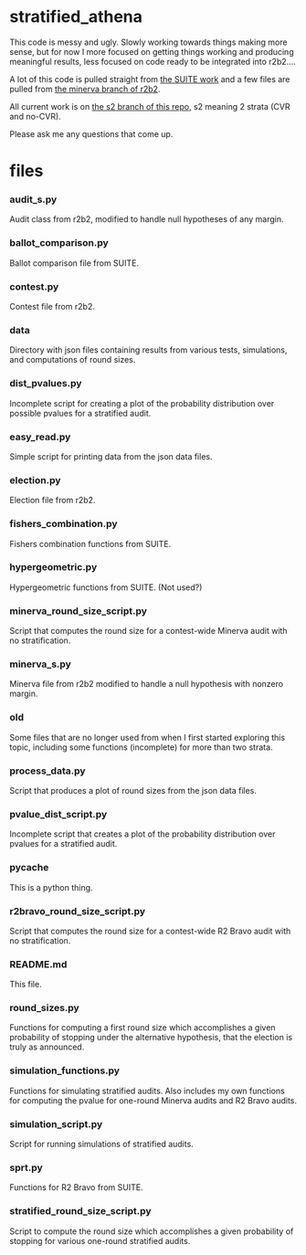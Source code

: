 # stratified_athena

This code is messy and ugly. Slowly working towards things making more sense, but for now I more focused on getting things working and producing meaningful results, less focused on code ready to be integrated into r2b2....

A lot of this code is pulled straight from [the SUITE work](https://github.com/pbstark/CORLA18/tree/master/code) and a few files are pulled from [the minerva branch of r2b2](https://github.com/gwexploratoryaudits/r2b2/tree/minerva).

All current work is on [the s2 branch of this repo](https://github.com/obroadrick/stratified_athena/tree/s2), s2 meaning 2 strata (CVR and no-CVR).

Please ask me any questions that come up.

# files
###  audit_s.py
Audit class from r2b2, modified to handle null hypotheses of any margin. 

### ballot_comparison.py
Ballot comparison file from SUITE.

### contest.py
Contest file from r2b2.

### data
Directory with json files containing results from various tests, simulations, and computations of round sizes.

### dist_pvalues.py
Incomplete script for creating a plot of the probability distribution over possible pvalues for a stratified audit.

### easy_read.py
Simple script for printing data from the json data files.

### election.py
Election file from r2b2.

### fishers_combination.py
Fishers combination functions from SUITE.

### hypergeometric.py
Hypergeometric functions from SUITE. (Not used?)

### minerva_round_size_script.py
Script that computes the round size for a contest-wide Minerva audit with no stratification.

### minerva_s.py
Minerva file from r2b2 modified to handle a null hypothesis with nonzero margin.

### old
Some files that are no longer used from when I first started exploring this topic, including some functions (incomplete) for more than two strata.

### process_data.py
Script that produces a plot of round sizes from the json data files.

### pvalue_dist_script.py
Incomplete script that creates a plot of the probability distribution over pvalues for a stratified audit.

### __pycache__
This is a python thing.

### r2bravo_round_size_script.py
Script that computes the round size for a contest-wide R2 Bravo audit with no stratification.

### README.md
This file.

### round_sizes.py
Functions for computing a first round size which accomplishes a given probability of stopping under the alternative hypothesis, that the election is truly as announced.

### simulation_functions.py
Functions for simulating stratified audits. Also includes my own functions for computing the pvalue for one-round Minerva audits and R2 Bravo audits.

### simulation_script.py
Script for running simulations of stratified audits.

### sprt.py
Functions for R2 Bravo from SUITE.

### stratified_round_size_script.py
Script to compute the round size which accomplishes a given probability of stopping for various one-round stratified audits.

